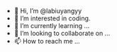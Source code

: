 - 👋 Hi, I’m @labiuyangyy
- 👀 I’m interested in coding.
- 🌱 I’m currently learning ...
- 💞️ I’m looking to collaborate on ...
- 📫 How to reach me ...

<!---
labiuyangyy/labiuyangyy is a ✨ special ✨ repository because its `README.md` (this file) appears on your GitHub profile.
You can click the Preview link to take a look at your changes.
--->
